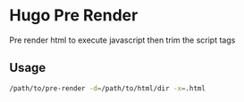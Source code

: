 # Hugo Pre Render

Pre render html to execute javascript then trim the script tags

## Usage

```sh
/path/to/pre-render -d=/path/to/html/dir -x=.html
```